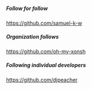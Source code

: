 
##### Follow for follow

https://github.com/samuel-k-w

##### Organization follows

https://github.com/oh-my-xonsh

##### Following individual developers

https://github.com/djpeacher

